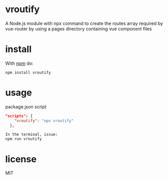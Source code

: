 # vroutify

A Node.js module with npx command to create the routes array required by vue-router by using a pages directory containing vue component files

# install

With [npm](http://npmjs.org) do:

```
npm install vroutify
```

# usage

package.json script

```json
"scripts": {
    "vroutify": "npx vroutify"
  },
```

```
In the terminal, issue:
npm run vroutify
```

# license

MIT
